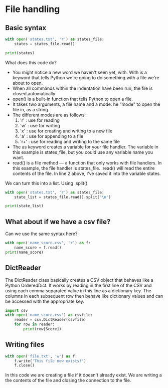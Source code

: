 # File handling

## Basic syntax
```python
with open('states.txt', 'r') as states_file:
    states = states_file.read()

print(states)
```
What does this code do?

- You might notice a new word we haven't seen yet, with. With is a keyword that tells Python we're going to do something with a file we're about to open.
- When all commands within the indentation have been run, the file is closed automatically.
- open() is a built-in function that tells Python to open a file.
- It takes two arguments, a file name and a mode. he "mode" to open the file in, as a string.
- The different modes are as follows:
  1. 'r' : use for reading
  2. 'w' : use for writing
  3. 'x' : use for creating and writing to a new file
  4. 'a' : use for appending to a file
  5. 'r+' : use for reading and writing to the same file
- The as keyword creates a variable for your file handler. The variable in this example is states_file, but you could use any variable name you want.
- read() is a file method — a function that only works with file handlers.  In this example, the file handler is states_file. .read() will read the entire contents of the file. In line 2 above, I've saved it into the variable states.

We can turn this into a list. Using .split()

```python
with open('states.txt', 'r') as states_file:
    state_list = states_file.read().split('\n')

print(state_list)
```
## What about if we have a csv file?
Can we use the same syntax here?
```python
with open('name_score.csv', 'r') as f:
    name_score = f.read()
print(name_score)
```

## DictReader
The DictReader class basically creates a CSV object that behaves like a Python OrderedDict. It works by reading in the first line of the CSV and using each comma separated value in this line as a dictionary key. The columns in each subsequent row then behave like dictionary values and can be accessed with the appropriate key.
```python
import csv  
with open('name_score.csv') as csvfile:  
    reader = csv.DictReader(csvfile)
    for row in reader:
        print(row[Score])
```

## Writing files
```python
with open('file.txt', 'w') as f:
    f.write('This file now exists!')
    f.close()
```
In this code we are creating a file if it doesn't already exist. We are writing a the contents of the file and closing the connection to the file.
